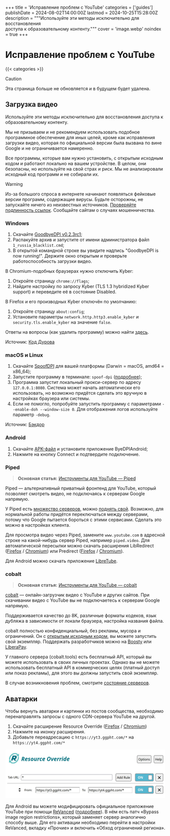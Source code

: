 +++
title = 'Исправление проблем с YouTube'
categories = ['guides']
publishDate = 2024-08-02T14:00:00Z
lastmod = 2024-10-25T15:28:00Z
description = """Используйте эти методы исключительно для восстановления \
доступа к образовательному контенту."""
cover = 'image.webp'
noindex = true
+++

# Исправление проблем с YouTube
{{< categories >}}

> [!caution]
> Эта страница больше не обновляется и в будущем будет удалена.

## Загрузка видео

Используйте эти методы исключительно для восстановления доступа к
образовательному контенту.

Мы не призываем и не рекомендуем использовать подобное программное обеспечение
для иных целей, кроме как исправления загрузки видео, которая по официальной
версии была вызвана по вине Google и не ограничивается намеренно.

Все программы, которые вам нужно установить, с открытым исходным кодом и
работают локально на вашем устройстве. В целом, они безопасны, но используйте
на свой страх и риск. Мы не анализировали исходный код программ и не собирали
их.

> [!warning]
> Из-за большого спроса в интернете начинают появляться фейковые версии
программ, содержащие вирусы. Будьте осторожны, не запускайте ничего из
неизвестных источников. [Проверяйте подлинность ссылок](/wiki/urlcheck).
Сообщайте сайтам о случаях мошенничества.

### Windows

1. Скачайте [GoodbyeDPI v0.2.3rc1](https://github.com/ValdikSS/GoodbyeDPI/releases/tag/0.2.3rc1);
2. Распакуйте архив и запустите от имени администратора файл `1_russia_blacklist.cmd`;
3. В открытой командной строке вы увидите надпись "GoodbyeDPI is now running!".
Держите окно открытым и проверьте работоспособность загрузки видео.

В Chromium-подобных браузерах нужно отключить Kyber:
1. Откройте страницу `chrome://flags`;
2. Найдите настройку по запросу Kyber (TLS 1.3 hybridized Kyber support) и
переведите её в состояние Disabled.

В Firefox и его производных Kyber отключён по умолчанию:
1. Откройте страницу `about:config`;
2. Установите параметры `network.http.http3.enable_kyber` и
`security.tls.enable_kyber` на значение `false`.

Ответы на вопросы (как удалить программу) можно найти
[здесь](https://github.com/ValdikSS/GoodbyeDPI/issues/378#issuecomment-2267201431).

Источник: [Код Дурова](https://kod.ru/youtube-restore)

### macOS и Linux

1. Скачайте [SpoofDPI](https://github.com/xvzc/SpoofDPI/releases/latest) для
вашей платформы (Darwin = macOS, amd64 = x86_64);
2. Запустите программу в терминале: `spoof-dpi`
([подробнее](/wiki/cli#использование));
3. Программа запустит локальный прокси-сервер по адресу `127.0.0.1:8080`.
Система может начать автоматически его использовать, но возможно придётся
сделать это вручную в настройках браузера или системы.
4. Если не помогло, попробуйте запустить программу с параметрами
`--enable-doh --window-size 0`. Для отображения логов используйте параметр
`-debug`.

Источник: [Бэкдор](https://t.me/whackdoor/12105)

### Android

1. Скачайте [APK-файл](https://github.com/dovecoteescapee/ByeDPIAndroid/releases/latest)
и установите приложение ByeDPIAndroid;
2. Нажмите на кнопку Connect и подтвердите подключение.

### Piped

> **Основная статья:**
[Инструменты для YouTube — Piped](/wiki/youtube/tools#piped)

Piped — альтернативный приватный фронтенд для YouTube, который позволяет
смотреть видео, не подключаясь к серверам Google напрямую.

У Piped есть [множество серверов](https://github.com/TeamPiped/Piped/wiki/Instances),
можно [поднять свой](https://docs.piped.video/docs/self-hosting). Возможно, для
нормальной работы придётся переключаться между серверами, потому что Google
пытается бороться с этими сервисами. Сделать это можно в настройках клиента.

Для просмотра видео через Piped, замените `www.youtube.com` в адресной строке на
какой-нибудь сервер Piped, например `piped.video`. Для автоматической пересылки
можно скачать расширения LibRedirect
([Firefox](https://addons.mozilla.org/firefox/addon/libredirect) /
[Chromium](https://libredirect.github.io/download_chromium.html))
или Predirect ([Firefox](https://addons.mozilla.org/firefox/addon/predirector) /
[Chromium](https://chromewebstore.google.com/detail/aiillidfcgfckfhkpiakhkkpbkknagnp)).

Для Android можно скачать приложение
[LibreTube](https://github.com/libre-tube/LibreTube/releases/latest).

### cobalt

> **Основная статья:**
[Инструменты для YouTube — cobalt](/wiki/youtube/tools#cobalt)

[cobalt](https://cobalt.tools) — онлайн-загрузчик видео с YouTube и других
сайтов. При скачивании видео с YouTube вы не подключаетесь к серверам Google
напрямую.

Поддерживается качество до 8K, различные форматы кодеков, язык дубляжа в
зависимости от локали браузера, настройка названия файла.

cobalt полностью конфиденциальный, без рекламы, мусора и ограничений. Он с
[открытым исходным кодом](https://github.com/imputnet/cobalt), вы можете
запустить свой экземпляр. Поддержать разработчиков можно на
[Boosty](https://boosty.to/wukko/donate) или
[LiberaPay](https://liberapay.com/imput).

У главного сервера (cobalt.tools) есть бесплатный API, который вы можете
использовать в своих личных проектах. Однако вы не можете использовать
бесплатный API в коммерческих целях (платный доступ или показ рекламы), для
этого вы должны запустить свой экземпляр.

В случае возникновения проблем, смотрите
[состояние серверов](https://status.cobalt.tools).

## Аватарки

Чтобы вернуть аватарки и картинки из постов сообщества, необходимо
перенаправлять запросы с одного CDN-сервера YouTube на другой.

1. Скачайте расширение Resource Override
([Firefox](https://addons.mozilla.org/firefox/addon/resourceoverride) /
[Chromium](https://chromewebstore.google.com/detail/pkoacgokdfckfpndoffpifphamojphii))
2. Нажмите на иконку расширения.
3. Добавьте переадресацию с `https://yt3.ggpht.com/*` на `https://yt4.ggpht.com/*`

![Resource Override](resource-override.webp)

Для Android вы можете модифицировать официальное приложение YouTube при помощи
[ReVanced](https://revanced.app) ([подробнее](/wiki/youtube/apps#revanced)).
В нём есть патч «Bypass image region restrictions», который заменяет сервер
аналогично способу выше. Для его активации необходимо перейти в настройки
ReVanced, вкладку «Прочие» и включить «Обход ограничений региона».
